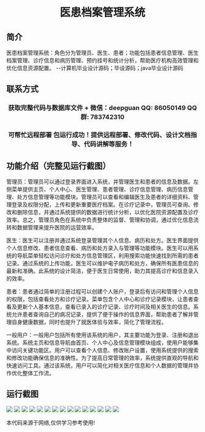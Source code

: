 <p><h1 align="center">医患档案管理系统</h1></p>

## 简介
医患档案管理系统：角色分为管理员、医生、患者；功能包括患者信息管理、医生档案管理、诊疗信息和病历管理、预约挂号和统计分析，帮助医疗机构高效管理和优化信息资源配置。    --计算机毕业设计源码；毕设源码；java毕业设计源码


## 联系方式
<p><h3 align="center">获取完整代码与数据库文件 + 微信：deepguan QQ: 86050149 QQ群: 783742310</h3></p>
<p><h3 align="center">可帮忙远程部署 包运行成功！提供远程部署、修改代码、设计文档指导、代码讲解等服务！</h3></p>

## 功能介绍（完整见运行截图）
管理员：管理员可以通过登录界面进入系统，并管理医生和患者的信息及数据。左侧菜单提供主页、个人中心、医生管理、患者管理、诊疗信息管理、病历信息管理、处方信息管理等功能模块。管理员可以查看和编辑医生及患者的详细资料、管理登录及权限分配，上传和更新重要医疗档案。在诊疗记录中，管理员可查询、修改和删除信息，并通过系统提供的数据进行统计分析，以优化医院资源配置及诊疗效率。总之，管理员角色在系统中负责整体的监督、管理和协调，通过优化信息流转和数据管理来提升医院的运营效率。

医生：医生可以注册并通过系统登录管理其个人信息、病历和处方。医生界面提供个人信息修改、患者信息查看、病历和处方录入与管理等功能模块。医生可以用系统的导航菜单轻松访问诊疗和处方信息管理区，利用搜索功能快速找到所需的患者记录。通过系统的上传功能，医生可以维护电子病历和处方，确保所有医患信息的最新和准确。此系统的设计简洁，便于医生日常使用，助力其提高诊疗和信息录入的效率。

患者：患者通过简单的注册过程可以创建个人账户，登录后有访问和管理个人信息的权限，包括查看处方和诊疗记录。菜单包含个人中心和诊疗记录模块，让患者查看及更新个人基本信息，查看已录入的诊疗记录、诊疗时间及相关医生的信息。系统允许患者查询自己的病况记录，提供了便于操作的信息界面，帮助患者了解并管理自身健康数据，同时也提升了就医体验与效率，简化了管理流程。

一般用户：一般用户包括所有使用该系统的用户，其主要功能为登录、注册和退出系统。系统主页和信息导航由首页、个人中心及信息管理模块组成，使用户能够集中访问关键功能区。用户可以查看个人信息、修改账户设置，使用系统提供的搜索和修改功能确保信息的准确性。为了提高日常管理的效率，系统提供直观的导航和快速访问工具。通过该系统，用户可以简化对相关医疗信息和个人数据的管理并协作优化整体工作流。


## 运行截图
![](https://bs-1329754181.cos.ap-shanghai.myqcloud.com/spring/MedicalRecordManagementSystem/img/001.jpg)
![](https://bs-1329754181.cos.ap-shanghai.myqcloud.com/spring/MedicalRecordManagementSystem/img/002.jpg)
![](https://bs-1329754181.cos.ap-shanghai.myqcloud.com/spring/MedicalRecordManagementSystem/img/003.jpg)
![](https://bs-1329754181.cos.ap-shanghai.myqcloud.com/spring/MedicalRecordManagementSystem/img/004.jpg)
![](https://bs-1329754181.cos.ap-shanghai.myqcloud.com/spring/MedicalRecordManagementSystem/img/005.jpg)
![](https://bs-1329754181.cos.ap-shanghai.myqcloud.com/spring/MedicalRecordManagementSystem/img/006.jpg)
![](https://bs-1329754181.cos.ap-shanghai.myqcloud.com/spring/MedicalRecordManagementSystem/img/007.jpg)
![](https://bs-1329754181.cos.ap-shanghai.myqcloud.com/spring/MedicalRecordManagementSystem/img/008.jpg)
![](https://bs-1329754181.cos.ap-shanghai.myqcloud.com/spring/MedicalRecordManagementSystem/img/009.jpg)
![](https://bs-1329754181.cos.ap-shanghai.myqcloud.com/spring/MedicalRecordManagementSystem/img/010.jpg)
![](https://bs-1329754181.cos.ap-shanghai.myqcloud.com/spring/MedicalRecordManagementSystem/img/011.jpg)
![](https://bs-1329754181.cos.ap-shanghai.myqcloud.com/spring/MedicalRecordManagementSystem/img/012.jpg)
![](https://bs-1329754181.cos.ap-shanghai.myqcloud.com/spring/MedicalRecordManagementSystem/img/013.jpg)
![](https://bs-1329754181.cos.ap-shanghai.myqcloud.com/spring/MedicalRecordManagementSystem/img/014.jpg)
![](https://bs-1329754181.cos.ap-shanghai.myqcloud.com/spring/MedicalRecordManagementSystem/img/015.jpg)

<p>本代码来源于网络,仅供学习参考使用!</p>
